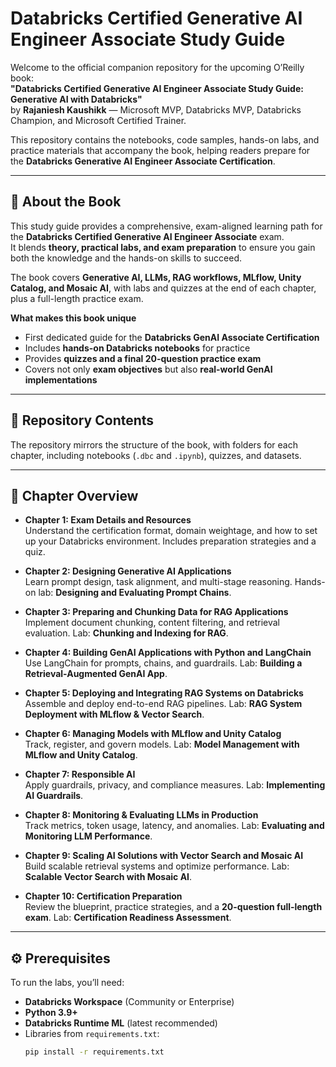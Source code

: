 # Databricks Certified Generative AI Engineer Associate Study Guide

Welcome to the official companion repository for the upcoming O’Reilly book:  
**"Databricks Certified Generative AI Engineer Associate Study Guide: Generative AI with Databricks"**  
by **Rajaniesh Kaushikk** — Microsoft MVP, Databricks MVP, Databricks Champion, and Microsoft Certified Trainer.  

This repository contains the notebooks, code samples, hands-on labs, and practice materials that accompany the book, helping readers prepare for the **Databricks Generative AI Engineer Associate Certification**.  

---

## 📘 About the Book

This study guide provides a comprehensive, exam-aligned learning path for the **Databricks Certified Generative AI Engineer Associate** exam.  
It blends **theory, practical labs, and exam preparation** to ensure you gain both the knowledge and the hands-on skills to succeed.

The book covers **Generative AI, LLMs, RAG workflows, MLflow, Unity Catalog, and Mosaic AI**, with labs and quizzes at the end of each chapter, plus a full-length practice exam.

**What makes this book unique**  
- First dedicated guide for the **Databricks GenAI Associate Certification**  
- Includes **hands-on Databricks notebooks** for practice  
- Provides **quizzes and a final 20-question practice exam**  
- Covers not only **exam objectives** but also **real-world GenAI implementations**

---

## 📂 Repository Contents

The repository mirrors the structure of the book, with folders for each chapter, including notebooks (`.dbc` and `.ipynb`), quizzes, and datasets.


---

## 📌 Chapter Overview

- **Chapter 1: Exam Details and Resources**  
  Understand the certification format, domain weightage, and how to set up your Databricks environment. Includes preparation strategies and a quiz.

- **Chapter 2: Designing Generative AI Applications**  
  Learn prompt design, task alignment, and multi-stage reasoning. Hands-on lab: **Designing and Evaluating Prompt Chains**.

- **Chapter 3: Preparing and Chunking Data for RAG Applications**  
  Implement document chunking, content filtering, and retrieval evaluation. Lab: **Chunking and Indexing for RAG**.

- **Chapter 4: Building GenAI Applications with Python and LangChain**  
  Use LangChain for prompts, chains, and guardrails. Lab: **Building a Retrieval-Augmented GenAI App**.

- **Chapter 5: Deploying and Integrating RAG Systems on Databricks**  
  Assemble and deploy end-to-end RAG pipelines. Lab: **RAG System Deployment with MLflow & Vector Search**.

- **Chapter 6: Managing Models with MLflow and Unity Catalog**  
  Track, register, and govern models. Lab: **Model Management with MLflow and Unity Catalog**.

- **Chapter 7: Responsible AI**  
  Apply guardrails, privacy, and compliance measures. Lab: **Implementing AI Guardrails**.

- **Chapter 8: Monitoring & Evaluating LLMs in Production**  
  Track metrics, token usage, latency, and anomalies. Lab: **Evaluating and Monitoring LLM Performance**.

- **Chapter 9: Scaling AI Solutions with Vector Search and Mosaic AI**  
  Build scalable retrieval systems and optimize performance. Lab: **Scalable Vector Search with Mosaic AI**.

- **Chapter 10: Certification Preparation**  
  Review the blueprint, practice strategies, and a **20-question full-length exam**. Lab: **Certification Readiness Assessment**.

---

## ⚙️ Prerequisites

To run the labs, you’ll need:

- **Databricks Workspace** (Community or Enterprise)  
- **Python 3.9+**  
- **Databricks Runtime ML** (latest recommended)  
- Libraries from `requirements.txt`:
  ```bash
  pip install -r requirements.txt
